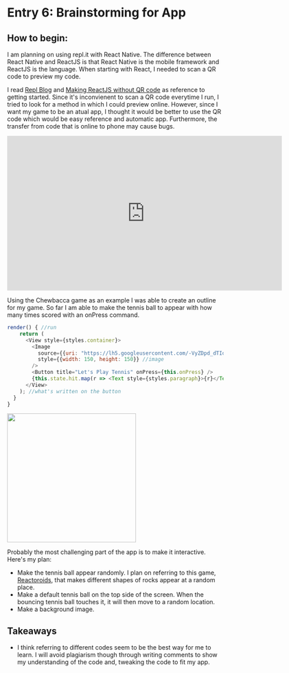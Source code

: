 # Entry 6: Brainstorming for App

## How to begin:
I am planning on using repl.it with React Native. The difference between React Native and ReactJS is that
React Native is the mobile framework and ReactJS is the language. 
When starting with React, I needed to scan a QR code to preview my code. 

I read [Repl Blog](https://repl.it/site/blog/react_native) and 
[Making ReactJS without QR code](https://www.npmjs.com/package/qrcode.react) as reference to getting started.
Since it's inconvienent to scan a QR code everytime I run, I tried to look for a method in which I could 
preview online. However, since I want my game to be an atual app, I thought it would be better to use the QR code
which would be easy reference and automatic app. Furthermore, the transfer from code that is online to phone may
cause bugs.

<iframe src='https://gfycat.com/ifr/PepperyIllfatedGerbil' frameborder='0' scrolling='no' width='640' height='360' allowfullscreen></iframe>


Using the Chewbacca game as an example I was able to create an outline for my game. So far I am able to make the 
tennis ball to appear with how many times scored with an onPress command.
```javascript
render() { //run
    return (
      <View style={styles.container}>
        <Image 
          source={{uri: "https://lh5.googleusercontent.com/-VyZDpd_dTIo/VDtes4mCmOI/AAAAAAAAADQ/psSjLdQD_Ww/w1826-h1826/MTO_Tennis_Ball.png"}}
          style={{width: 150, height: 150}} //image
        />
        <Button title="Let's Play Tennis" onPress={this.onPress} /> 
        {this.state.hit.map(r => <Text style={styles.paragraph}>{r}</Text>)}
      </View> 
    ); //what's written on the button
  }
}
```
<img src="http://i.imgur.com/nwETCvV.png" style="width: 300px;" />

Probably the most challenging part of the app is to make it interactive. Here's my plan:
* Make the tennis ball appear randomly. I plan on referring to this game, [Reactoroids](https://react.rocks/example/Reacteroids),
that makes different shapes of rocks appear at a random place.
* Make a default tennis ball on the top side of the screen. When the bouncing tennis ball touches it, it will then
move to a random location.
* Make a background image.

## Takeaways
* I think referring to different codes seem to be the best way for me to learn. I will avoid plagiarism though through
writing comments to show my understanding of the code and, tweaking the code to fit my app.
